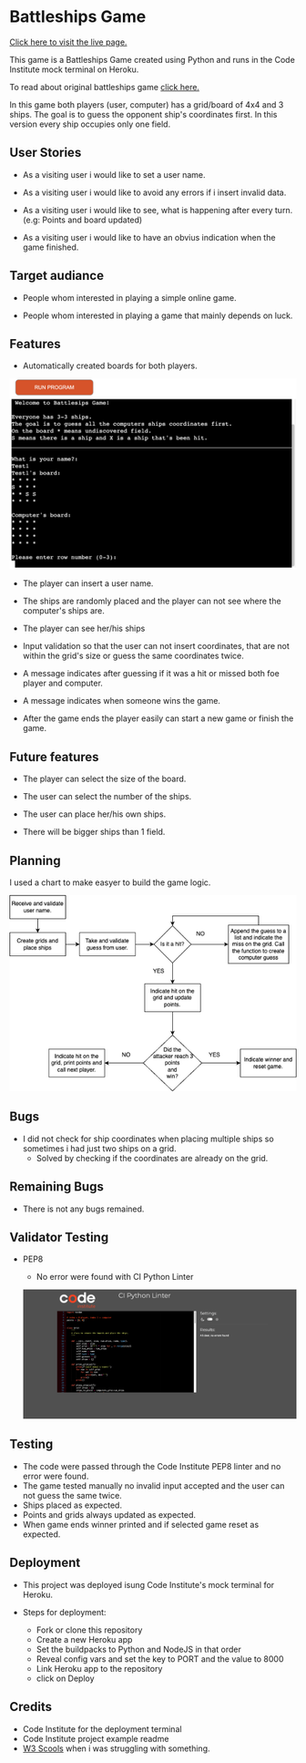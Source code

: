 # Battleships Game

[Click here to visit the live page.](https://battleships-game-ts.herokuapp.com/)

This game is a Battleships Game created using Python and runs in the Code Institute mock terminal on Heroku.

To read about original battleships game [click here.](https://en.wikipedia.org/wiki/Battleship_(game))

In this game both players (user, computer) has a grid/board of 4x4 and 3 ships. The goal is to guess the opponent ship's coordinates first. In this version every ship occupies only one field.


## User Stories ##

* As a visiting user i would like to set a user name.

* As a visiting user i would like to avoid any errors if i insert invalid data.

* As a visiting user i would like to see, what is happening after every turn. (e.g: Points and board updated)

* As a visiting user i would like to have an obvius indication when the game finished.


## Target audiance ##

* People whom interested in playing a simple online game.

* People whom interested in playing a game that mainly depends on luck.

## Features ##

* Automatically created boards for both players.

![screenshot of the game when boards printed](/docs/printed-boards.png)

* The player can insert a user name.

* The ships are randomly placed and the player can not see where the computer's ships are.

* The player can see her/his ships

* Input validation so that the user can not insert coordinates, that are not within the grid's size or guess the same coordinates twice.

* A message indicates after guessing if it was a hit or missed both foe player and computer.

* A message indicates when someone wins the game.

* After the game ends the player easily can start a new game or finish the game.

## Future features ##

* The player can select the size of the board.

* The user can select the number of the ships.

* The user can place her/his own ships.

* There will be bigger ships than 1 field.


## Planning ##

I used a chart to make easyer to build the game logic.

![screenshot of the chart created for game logic.](/docs/battleships-chart.png)


## Bugs ##

* I did not check for ship coordinates when placing multiple ships so sometimes i had just two ships on a grid.
    * Solved by checking if the coordinates are already on the grid.

## Remaining Bugs ##

* There is not any bugs remained.

## Validator Testing ##

* PEP8
    * No error were found with CI Python Linter

    ![screenshot of the python linter result.](/docs/python-linter.png)

## Testing ##

* The code were passed through the Code Institute PEP8 linter and no error were found.
* The game tested manually no invalid input accepted and the user can not guess the same twice.
* Ships placed as expected.
* Points and grids always updated as expected.
* When game ends winner printed and if selected game reset as expected.




## Deployment ##

* This project was deployed isung Code Institute's mock terminal for Heroku.

* Steps for deployment:
    * Fork or clone this repository
    * Create a new Heroku app
    * Set the buildpacks to Python and NodeJS in that order
    * Reveal config vars and set the key to PORT and the value to 8000
    * Link Heroku app to the repository
    * click on Deploy


## Credits ##

* Code Institute for the deployment terminal
* Code Institute project example readme
* [W3 Scools](https://www.w3schools.com/) when i was struggling with something. 




